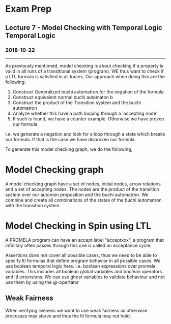 # Exam Prep
## Lecture 7 - Model Checking with Temporal Logic Temporal Logic
### 2018-10-22
---
As previously mentioned, model checking is about checking if a property is valid in all runs of a transitional system (program). WE thus want to check if a LTL formula is satisfied in all traces. Our approach when doing this are the following:
1. Construct Generalized buchi automatron for the negation of the formula
2. Construct equivalent normal buchi automaton b
3. Construct the product of the Transition system and the buchi automatron
4. Analyze whether this have a path looping through a 'accepting node'
5. If such is found, we have a counter example. Otherwise we have proven our formula

I.e. we generate a negation and look for a loop through a state which breaks our formula. If that is the case we have disproven our formula.

To generate this model checking graph, we do the following,

# Model Checking graph
A model checking graph have a set of nodes, initial nodes, arrow relations and a set of accepting nodes. The nodes are the product of the transition system over our automon proposition and the buchi automatron. We combine and create all combinations of the states of the buchi automatron with the transition system.

# Model Checking in Spin using LTL
A PROMELA program can have an accept label "acceptxxx", a program that infinitaly often passes through this one is called an acceptance cycle.

Assertions does not cover all possible cases, thus we need to be able to specify ltl formulas that define program behavior in all possible cases. We use boolean temporal logic here. I.e. boolean expressions over promela variables. This includes all boolean global variables and boolean operators and ltl extensions. We can use ghost variables to validate behaviour and not use them by using the @-opertator

## Weak Fairness
When verifying liveness we want to use weak fairness as otherwise processes may starve and thus the ltl formula may not hold.
